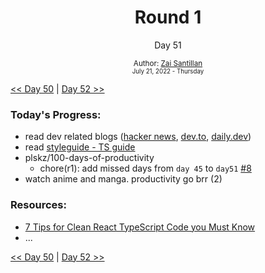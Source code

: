 <div align="center">
    <h1>Round 1</h1>
    <p>Day 51</p>
    <sub>
      Author: <a href="https://github.com/plskz" target="_blank">Zai Santillan</a>
      <br>
      <small>July 21, 2022 - Thursday</small>
    </sub>
  </div>

[<< Day 50](day050.md) | [Day 52 >>](day052.md)

### Today's Progress:

- read dev related blogs ([hacker news](https://news.ycombinator.com), [dev.to](https://dev.to), [daily.dev](https://daily.dev))
- read [styleguide - TS guide](https://google.github.io/styleguide/tsguide.html)
- plskz/100-days-of-productivity
  - chore(r1): add missed days from `day 45` to `day51` [#8](https://github.com/plskz/100-days-of-productivity/pull/8)
- watch anime and manga. productivity go brr (2)

### Resources:

- [7 Tips for Clean React TypeScript Code you Must Know](https://dev.to/ruppysuppy/7-tips-for-clean-react-typescript-code-you-must-know-2da2)
- ...

[<< Day 50](day050.md) | [Day 52 >>](day052.md)

